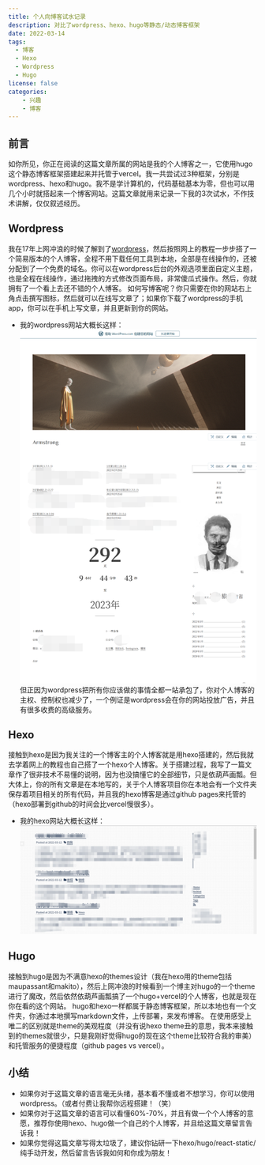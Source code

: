```yaml
---
title: 个人向博客试水记录
description: 对比了wordpress、hexo、hugo等静态/动态博客框架
date: 2022-03-14
tags:
  - 博客
  - Hexo
  - Wordpress
  - Hugo
license: false
categories:
    - 兴趣
    - 博客
---
```

## 前言
如你所见，你正在阅读的这篇文章所属的网站是我的个人博客之一，它使用hugo这个静态博客框架搭建起来并托管于vercel。我一共尝试过3种框架，分别是wordpress、hexo和hugo。我不是学计算机的，代码基础基本为零，但也可以用几个小时就搭起来一个博客网站。这篇文章就用来记录一下我的3次试水，不作技术讲解，仅仅叙述经历。

## Wordpress
我在17年上网冲浪的时候了解到了[wordpress](https://wordpress.com/)，然后按照网上的教程一步步搭了一个简易版本的个人博客，全程不用下载任何工具到本地，全部是在线操作的，还被分配到了一个免费的域名。你可以在wordpress后台的外观选项里面自定义主题，也是全程在线操作，通过拖拽的方式修改页面布局，非常傻瓜式操作。然后，你就拥有了一个看上去还不错的个人博客。
如何写博客呢？你只需要在你的网站右上角点击撰写图标，然后就可以在线写文章了；如果你下载了wordpress的手机app，你可以在手机上写文章，并且更新到你的网站。
* 我的wordpress网站大概长这样：
![wordpress](wordpress.jpg)
但正因为wordpress把所有你应该做的事情全都一站承包了，你对个人博客的主权、控制权也减少了，一个例证是wordpress会在你的网站投放广告，并且有很多收费的高级服务。

## Hexo
接触到hexo是因为我关注的一个博客主的个人博客就是用hexo搭建的，然后我就去学着网上的教程也自己搭了一个hexo个人博客。关于搭建过程，我写了一篇文章作了很非技术不易懂的说明，因为也没搞懂它的全部细节，只是依葫芦画瓢。但大体上，你的所有文章是在本地写的，关于个人博客项目你在本地会有一个文件夹保存着项目相关的所有代码，并且我的hexo博客是通过github pages来托管的（hexo部署到github的时间会比vercel慢很多）。
* 我的hexo网站大概长这样：
![hexo](hexo.png)

## Hugo
接触到hugo是因为不满意hexo的themes设计（我在hexo用的theme包括maupassant和makito），然后上网冲浪的时候看到一个博主对hugo的一个theme进行了魔改，然后依然依葫芦画瓢搞了一个hugo+vercel的个人博客，也就是现在你在看的这个网站。
hugo和hexo一样都属于静态博客框架，所以本地也有一个文件夹，你通过本地撰写markdown文件，上传部署，来发布博客。
在使用感受上唯二的区别就是theme的美观程度（并没有说hexo theme丑的意思，我本来接触到的themes就很少，只是我刚好觉得hugo的现在这个theme比较符合我的审美）和托管服务的便捷程度（github pages vs vercel）。

## 小结
* 如果你对于这篇文章的语言毫无头绪，基本看不懂或者不想学习，你可以使用wordpress。（或者付费让我帮你远程搭建！（笑）
* 如果你对于这篇文章的语言可以看懂60%-70%，并且有做一个个人博客的意愿，推荐你使用hexo、hugo做一个自己的个人博客，并且给这篇文章留言告诉我！
* 如果你觉得这篇文章写得太垃圾了，建议你钻研一下hexo/hugo/react-static/纯手动开发，然后留言告诉我如何和你成为朋友！
